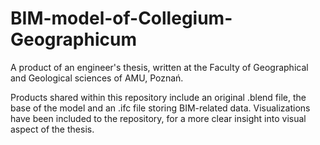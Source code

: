 # BIM-model-of-Collegium-Geographicum
A product of an engineer's thesis, written at the Faculty of Geographical and Geological sciences of AMU, Poznań. 

Products shared within this repository include an original .blend file, the base of the model and an .ifc file storing BIM-related data.
Visualizations have been included to the repository, for a more clear insight into visual aspect of the thesis.

